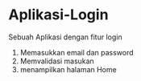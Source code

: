 # Aplikasi-Login

Sebuah Aplikasi dengan fitur login
1. Memasukkan email dan password
2. Memvalidasi masukan
3. menampilkan halaman Home
